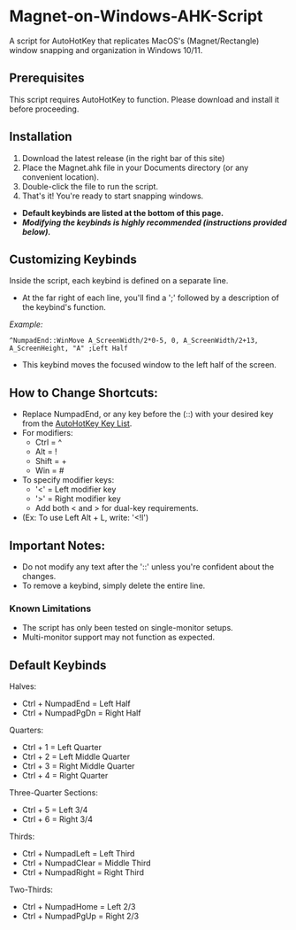 # Magnet-on-Windows-AHK-Script
A script for AutoHotKey that replicates MacOS's (Magnet/Rectangle) window snapping and organization in Windows 10/11.

## Prerequisites
This script requires AutoHotKey to function. Please download and install it before proceeding.

## Installation
1. Download the latest release (in the right bar of this site)
2. Place the Magnet.ahk file in your Documents directory (or any convenient location).
3. Double-click the file to run the script.
4. That's it! You're ready to start snapping windows.

* **Default keybinds are listed at the bottom of this page.**
* _**Modifying the keybinds is highly recommended (instructions provided below).**_
## Customizing Keybinds
Inside the script, each keybind is defined on a separate line.
* At the far right of each line, you'll find a ';' followed by a description of the keybind's function.


_Example:_
```
^NumpadEnd::WinMove A_ScreenWidth/2*0-5, 0, A_ScreenWidth/2+13, A_ScreenHeight, "A" ;Left Half
```
* This keybind moves the focused window to the left half of the screen.
 
## How to Change Shortcuts:
* Replace NumpadEnd, or any key before the (::) with your desired key from the [AutoHotKey Key List](https://www.autohotkey.com/docs/v2/KeyList.htm#general).
* For modifiers:
  - Ctrl = ^
  - Alt = !
  - Shift = +
  - Win = #
* To specify modifier keys:
  - '<' = Left modifier key
  - '>' = Right modifier key
  - Add both < and > for dual-key requirements.
* (Ex: To use Left Alt + L, write: '<!l')

## Important Notes:

* Do not modify any text after the '::' unless you're confident about the changes.
* To remove a keybind, simply delete the entire line.
### Known Limitations
* The script has only been tested on single-monitor setups.
* Multi-monitor support may not function as expected.
## Default Keybinds
Halves:
* Ctrl + NumpadEnd = Left Half
* Ctrl + NumpadPgDn = Right Half

Quarters:
* Ctrl + 1 = Left Quarter
* Ctrl + 2 = Left Middle Quarter
* Ctrl + 3 = Right Middle Quarter
* Ctrl + 4 = Right Quarter

Three-Quarter Sections:
* Ctrl + 5 = Left 3/4
* Ctrl + 6 = Right 3/4

Thirds:
* Ctrl + NumpadLeft = Left Third
* Ctrl + NumpadClear = Middle Third
* Ctrl + NumpadRight = Right Third

Two-Thirds:
* Ctrl + NumpadHome = Left 2/3
* Ctrl + NumpadPgUp = Right 2/3
